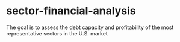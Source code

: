 # sector-financial-analysis
The goal is to assess the debt capacity and profitability of the most representative sectors in the U.S. market
